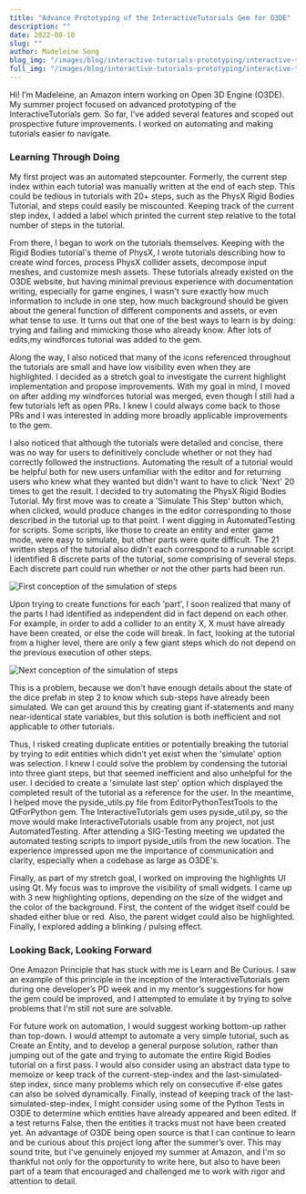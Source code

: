 ```yaml
---
title: "Advance Prototyping of the InteractiveTutorials Gem for O3DE"
description: ""
date: 2022-08-10
slug: ""
author: Madeleine Song
blog_img: "/images/blog/interactive-tutorials-prototyping/interactive-tutorials.png"
full_img: "/images/blog/interactive-tutorials-prototyping/interactive-tutorials.png"
---
```

Hi! I’m Madeleine, an Amazon intern working on Open 3D Engine (O3DE). My summer project focused on advanced prototyping of the InteractiveTutorials gem. So far, I've added several features and scoped out prospective future improvements. I worked on automating and making tutorials easier to navigate.


### Learning Through Doing

My first project was an automated stepcounter. Formerly, the current step index within each tutorial was manually written at the end of each step. This could be tedious in tutorials with 20+ steps, such as the PhysX Rigid Bodies Tutorial, and steps could easily be miscounted. Keeping track of the current step index, I added a label which printed the current step relative to the total number of steps in the tutorial.

From there, I began to work on the tutorials themselves. Keeping with the Rigid Bodies tutorial's theme of PhysX, I wrote tutorials describing how to create wind forces, process PhysX collider assets, decompose input meshes, and customize mesh assets. These tutorials already existed on the O3DE website, but having minimal previous experience with documentation writing, especially for game engines, I wasn't sure exactly how much information to include in one step, how much background should be given about the general function of different components and assets, or even what tense to use. It turns out that one of the best ways to learn is by doing: trying and failing and mimicking those who already know. After lots of edits,my windforces tutorial was added to the gem.

Along the way, I also noticed that many of the icons referenced throughout the tutorials are small and have low visibility even when they are highlighted. I decided as a stretch goal to investigate the current highlight implementation and propose improvements. With my goal in mind, I moved on after adding my windforces tutorial was merged, even though I still had a few tutorials left as open PRs. I knew I could always come back to those PRs and I was interested in adding more broadly applicable improvements to the gem.

I also noticed that although the tutorials were detailed and concise, there was no way for users to definitively conclude whether or not they had correctly followed the instructions. Automating the result of a tutorial would be helpful both for new users unfamiliar with the editor and for returning users who knew what they wanted but didn't want to have to click 'Next' 20 times to get the result. I decided to try automating the PhysX Rigid Bodies Tutorial.
My first move was to create a 'Simulate This Step' button which, when clicked, would produce changes in the editor corresponding to those described in the tutorial up to that point. I went digging in AutomatedTesting for scripts. Some scripts, like those to create an entity and enter game mode, were easy to simulate, but other parts were quite difficult. The 21 written steps of the tutorial also didn't each correspond to a runnable script. I identified 8 discrete parts of the tutorial, some comprising of several steps. Each discrete part could run whether or not the other parts had been run.

![First conception of the simulation of steps](/images/blog/interactive-tutorials-prototyping/interactivetutorials_stepordering_1.png)

Upon trying to create functions for each 'part', I soon realized that many of the parts I had identified as independent did in fact depend on each other. For example, in order to add a collider to an entity X, X must have already have been created, or else the code will break. In fact, looking at the tutorial from a higher level, there are only a few giant steps which do not depend on the previous execution of other steps.

![Next conception of the simulation of steps](/images/blog/interactive-tutorials-prototyping/interactivetutorials_stepordering_1.png)

This is a problem, because we don't have enough details about the state of the dice prefab in step 2 to know which sub-steps have already been simulated. We can get around this by creating giant if-statements and many near-identical state variables, but this solution is both inefficient and not applicable to other tutorials.

Thus, I risked creating duplicate entities or potentially breaking the tutorial by trying to edit entities which didn't yet exist when the 'simulate' option was selection. I knew I could solve the problem by condensing the tutorial into three giant steps, but that seemed inefficient and also unhelpful for the user. I decided to create a 'simulate last step' option which displayed the completed result of the tutorial as a reference for the user.
In the meantime, I helped move the pyside_utils.py file from EditorPythonTestTools to the QtForPython gem. The InteractiveTutorials gem uses pyside_util.py, so the move would make InteractiveTutorials usable from any project, not just AutomatedTesting. After attending a SIG-Testing meeting we updated the automated testing scripts to import pyside_utils from the new location. The experience impressed upon me the importance of communication and clarity, especially when a codebase as large as O3DE's.

Finally, as part of my stretch goal, I worked on improving the highlights UI using Qt. My focus was to improve the visibility of small widgets. I came up with 3 new highlighting options, depending on the size of the widget and the color of the background. First, the content of the widget itself could be shaded either blue or red. Also, the parent widget could also be highlighted. Finally, I explored adding a blinking / pulsing effect.

### Looking Back, Looking Forward
One Amazon Principle that has stuck with me is Learn and Be Curious. I saw an example of this principle in the inception of the InteractiveTutorials gem during one developer’s PD week and in my mentor’s suggestions for how the gem could be improved, and I attempted to emulate it by trying to solve problems that I'm still not sure are solvable.

For future work on automation, I would suggest working bottom-up rather than top-down. I would attempt to automate a very simple tutorial, such as Create an Entity, and to develop a general purpose solution, rather than jumping out of the gate and trying to automate the entire Rigid Bodies tutorial on a first pass. I would also consider using an abstract data type to memoize or keep track of the current-step-index and the last-simulated-step index, since many problems which rely on consecutive if-else gates can also be solved dynamically. Finally, instead of keeping track of the last-simulated-step-index, I might consider using some of the Python Tests in O3DE to determine which entities have already appeared and been edited. If a test returns False, then the entities it tracks must not have been created yet. An advantage of O3DE being open source is that I can continue to learn and be curious about this project long after the summer’s over. This may sound trite, but I've genuinely enjoyed my summer at Amazon, and I'm so thankful not only for the opportunity to write here, but also to have been part of a team that encouraged and challenged me to work with rigor and attention to detail.